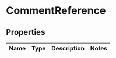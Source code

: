 

# CommentReference

## Properties

Name | Type | Description | Notes
------------ | ------------- | ------------- | -------------



